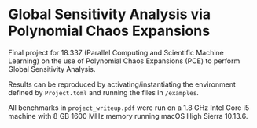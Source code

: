 # Global Sensitivity Analysis via Polynomial Chaos Expansions

Final project for 18.337 (Parallel Computing and Scientific Machine Learning) on the use of Polynomial Chaos Expansions (PCE) to perform Global Sensitivity Analysis.

Results can be reproduced by activating/instantiating the environment defined by `Project.toml` and running the files in `/examples`.

All benchmarks in `project_writeup.pdf` were run on a 1.8 GHz Intel Core i5 machine with 8 GB 1600 MHz memory running macOS High Sierra 10.13.6.
